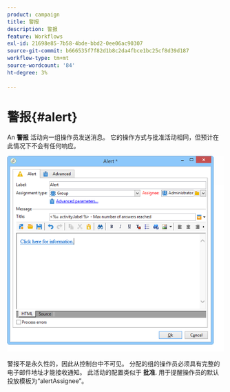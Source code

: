 ```yaml
---
product: campaign
title: 警报
description: 警报
feature: Workflows
exl-id: 21698e85-7b58-4bde-bbd2-0ee06ac90307
source-git-commit: b666535f7f82d1b8c2da4fbce1bc25cf8d39d187
workflow-type: tm+mt
source-wordcount: '84'
ht-degree: 3%

---
```


# 警报{#alert}



An **警报** 活动向一组操作员发送消息。 它的操作方式与批准活动相同，但预计在此情况下不会有任何响应。

![](assets/edit_alerte.png)

警报不是永久性的，因此从控制台中不可见。 分配的组的操作员必须具有完整的电子邮件地址才能接收通知。 此活动的配置类似于 **批准**. 用于提醒操作员的默认投放模板为“alertAssignee”。
